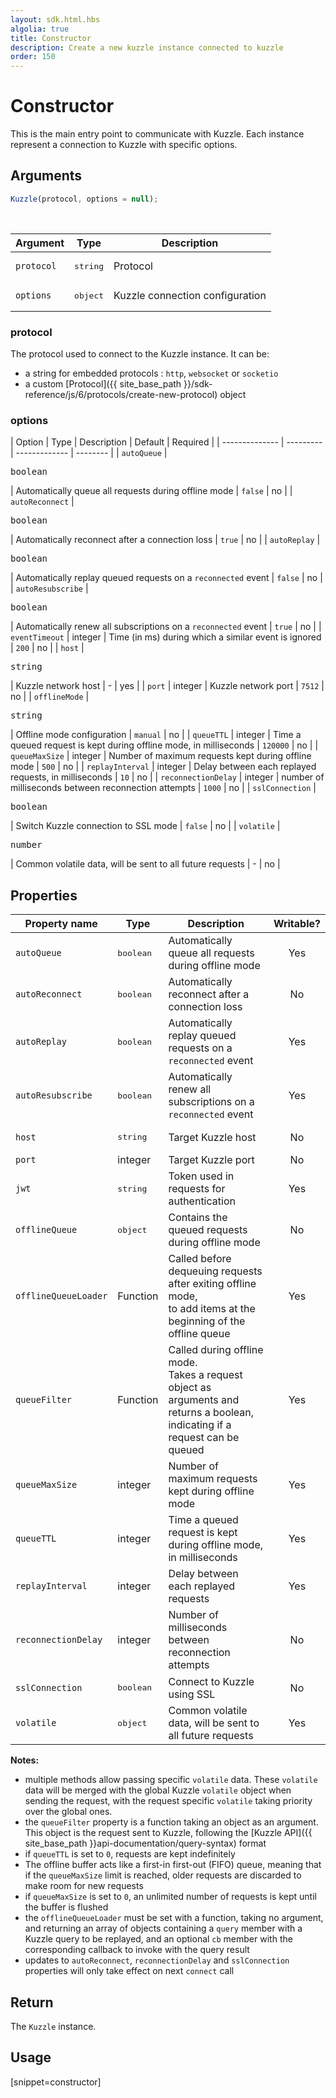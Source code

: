 ```yaml
---
layout: sdk.html.hbs
algolia: true
title: Constructor
description: Create a new kuzzle instance connected to kuzzle
order: 150
---
```


# Constructor

This is the main entry point to communicate with Kuzzle.
Each instance represent a connection to Kuzzle with specific options.

## Arguments

```javascript
Kuzzle(protocol, options = null);
```

<br/>

| Argument   | Type               | Description                           |
| ---------- | ------------------ | ------------------------------------- |
| `protocol` | <pre>string</pre> | Protocol | Protocol used by the SDK instance |
| `options`  | <pre>object</pre> | Kuzzle connection configuration       |

### **protocol**

The protocol used to connect to the Kuzzle instance.
It can be:

- a string for embedded protocols : `http`, `websocket` or `socketio`
- a custom [Protocol]({{ site_base_path }}/sdk-reference/js/6/protocols/create-new-protocol) object

### **options**

| Option              | Type    | Description   | Default  | Required |
| -------------- | --------- | ------------- | -------- |
| `autoQueue`         | <pre>boolean</pre> | Automatically queue all requests during offline mode               | `false`  | no       |
| `autoReconnect`     | <pre>boolean</pre> | Automatically reconnect after a connection loss                    | `true`   | no       |
| `autoReplay`        | <pre>boolean</pre> | Automatically replay queued requests on a `reconnected` event      | `false`  | no       |
| `autoResubscribe`   | <pre>boolean</pre> | Automatically renew all subscriptions on a `reconnected` event     | `true`   | no       |
| `eventTimeout`      | integer | Time (in ms) during which a similar event is ignored               | `200`    | no       |
| `host`              | <pre>string</pre> | Kuzzle network host                                                | -        | yes      |
| `port`              | integer | Kuzzle network port                                                | `7512`   | no       |
| `offlineMode`       | <pre>string</pre> | Offline mode configuration                                         | `manual` | no       |
| `queueTTL`          | integer | Time a queued request is kept during offline mode, in milliseconds | `120000` | no       |
| `queueMaxSize`      | integer | Number of maximum requests kept during offline mode                | `500`    | no       |
| `replayInterval`    | integer | Delay between each replayed requests, in milliseconds              | `10`     | no       |
| `reconnectionDelay` | integer | number of milliseconds between reconnection attempts               | `1000`   | no       |
| `sslConnection`     | <pre>boolean</pre> | Switch Kuzzle connection to SSL mode                               | `false`  | no       |
| `volatile`          | <pre>number</pre> | Common volatile data, will be sent to all future requests          | -        | no       |

## Properties

| Property name        | Type     | Description          | Writable? |
| -------------------- | -------- | --------------------------------------- | :-------: |
| `autoQueue`          | <pre>boolean</pre> | Automatically queue all requests during offline mode    |    Yes    |
| `autoReconnect`      | <pre>boolean</pre> | Automatically reconnect after a connection loss    |    No     |
| `autoReplay`         | <pre>boolean</pre> | Automatically replay queued requests on a `reconnected` event        |    Yes    |
| `autoResubscribe`    | <pre>boolean</pre> | Automatically renew all subscriptions on a `reconnected` event       |    Yes    |
| `host`               | <pre>string</pre> | Target Kuzzle host   |    No     |
| `port`               | integer  | Target Kuzzle port                                 |    No     |
| `jwt`                | <pre>string</pre> | Token used in requests for authentication        |    Yes    |
| `offlineQueue`       | <pre>object</pre> | Contains the queued requests during offline mode   |    No     |
| `offlineQueueLoader` | Function | Called before dequeuing requests after exiting offline mode,</br> to add items at the beginning of the offline queue  |    Yes    |
| `queueFilter`        | Function | Called during offline mode. </br>Takes a request object as arguments and returns a boolean, indicating if a request can be queued |    Yes    |
| `queueMaxSize`       | integer  | Number of maximum requests kept during offline mode|    Yes    |
| `queueTTL`           | integer  | Time a queued request is kept during offline mode, in milliseconds      |    Yes    |
| `replayInterval`     | integer  | Delay between each replayed requests               |    Yes    |
| `reconnectionDelay`  | integer  | Number of milliseconds between reconnection attempts         |    No     |
| `sslConnection`      | <pre>boolean</pre> | Connect to Kuzzle using SSL                        |    No     |
| `volatile`           | <pre>object</pre> | Common volatile data, will be sent to all future requests       |    Yes    |

**Notes:**

- multiple methods allow passing specific `volatile` data. These `volatile` data will be merged with the global Kuzzle `volatile` object when sending the request, with the request specific `volatile` taking priority over the global ones.
- the `queueFilter` property is a function taking an object as an argument. This object is the request sent to Kuzzle, following the [Kuzzle API]({{ site_base_path }}api-documentation/query-syntax) format
- if `queueTTL` is set to `0`, requests are kept indefinitely
- The offline buffer acts like a first-in first-out (FIFO) queue, meaning that if the `queueMaxSize` limit is reached, older requests are discarded to make room for new requests
- if `queueMaxSize` is set to `0`, an unlimited number of requests is kept until the buffer is flushed
- the `offlineQueueLoader` must be set with a function, taking no argument, and returning an array of objects containing a `query` member with a Kuzzle query to be replayed, and an optional `cb` member with the corresponding callback to invoke with the query result
- updates to `autoReconnect`, `reconnectionDelay` and `sslConnection` properties will only take effect on next `connect` call

## Return

The `Kuzzle` instance.

## Usage

[snippet=constructor]
